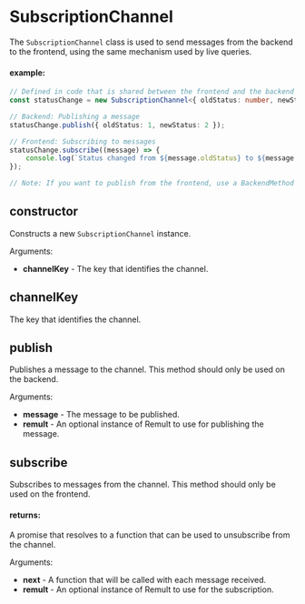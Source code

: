 # SubscriptionChannel
The `SubscriptionChannel` class is used to send messages from the backend to the frontend,
using the same mechanism used by live queries.
   
   
   #### example:
   ```ts
   // Defined in code that is shared between the frontend and the backend
   const statusChange = new SubscriptionChannel<{ oldStatus: number, newStatus: number }>("statusChange");
   
   // Backend: Publishing a message
   statusChange.publish({ oldStatus: 1, newStatus: 2 });
   
   // Frontend: Subscribing to messages
   statusChange.subscribe((message) => {
       console.log(`Status changed from ${message.oldStatus} to ${message.newStatus}`);
   });
   
   // Note: If you want to publish from the frontend, use a BackendMethod for that.
   ```
## constructor
Constructs a new `SubscriptionChannel` instance.

Arguments:
* **channelKey** - The key that identifies the channel.
## channelKey
The key that identifies the channel.
## publish
Publishes a message to the channel. This method should only be used on the backend.

Arguments:
* **message** - The message to be published.
* **remult** - An optional instance of Remult to use for publishing the message.
## subscribe
Subscribes to messages from the channel. This method should only be used on the frontend.
   
   
   #### returns:
   A promise that resolves to a function that can be used to unsubscribe from the channel.

Arguments:
* **next** - A function that will be called with each message received.
* **remult** - An optional instance of Remult to use for the subscription.
